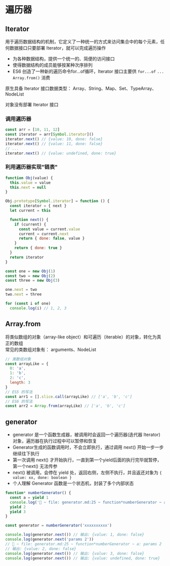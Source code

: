 # 遍历器

## Iterator
用于遍历数据结构的机制，它定义了一种统一的方式来访问集合中的每个元素，任何数据接口只要部署 Iterator，就可以完成遍历操作
* 为各种数据结构，提供一个统一的、简便的访问接口
* 使得数据结构的成员能够按某种次序排列
* ES6 创造了一种新的遍历命令for...of循环，Iterator 接口主要供 `for...of` `...` `Array.from()` 消费

原生具备 Iterator 接口数据类型：
Array、String、Map、Set、TypeArray、NodeList

对象没有部署 Iterator 接口

### 调用遍历器
```js
const arr = [10, 11, 12]
const iterator = arr[Symbol.iterator]()
iterator.next() // {value: 10, done: false}
iterator.next() // {value: 11, done: false}
// ...
iterator.next() // {value: undefined, done: true}
```

### 利用遍历器实现"链表"
```js
function Obj(value) {
  this.value = value
  this.next = null
}

Obj.prototype[Symbol.iterator] = function () {
  const iterator = { next }
  let current = this

  function next() {
    if (current) {
      const value = current.value
      current = current.next
      return { done: false, value }
    }
    return { done: true }
  }
  return iterator
}

const one = new Obj(1)
const two = new Obj(2)
const three = new Obj(3)

one.next = two
two.next = three

for (const i of one)
  console.log(i) // 1, 2, 3
```

## Array.from
将类似数组的对象（array-like object）和可遍历（iterable）的对象，转化为真正的数组  
常见的类数组对象有： arguments、NodeList
```js
// 类数组对象
const arrayLike = {
  0: 'a',
  1: 'b',
  2: 'c',
  length: 3
}
// ES5 的写法
const arr1 = [].slice.call(arrayLike) // ['a', 'b', 'c']
// ES6 的写法
const arr2 = Array.from(arrayLike) // ['a', 'b', 'c']
```

## generator
* generator 是一个函数生成器，被调用时会返回一个遍历器(迭代器  Iterator)对象，遍历器在执行过程中可以暂停和恢复
* Generator生成的函数调用时，不会立即执行，通过调用 next() 开始一步一步继续往下执行 
* 第一次调用 next() 才开始执行，一直到第一个yield后面的执行完毕就暂停，第一个next() 无法传参
* next() 被调用，会停在 yield 处，返回右侧，左侧不执行，并且返还对象为 `{ value: xx, done: boolean }`
* 个人理解 Generator 函数是一个状态机，封装了多个内部状态
```js
function* numberGenerator() {
  const a = yield 1
  console.log('🚀 ~ file: generator.md:25 ~ function*numberGenerator ~ a:', a)
  yield 2
  yield 3
}

const generator = numberGenerator('xxxxxxxxxx')

console.log(generator.next()) // 输出: {value: 1, done: false}
console.log(generator.next('params 2')) 
// 🚀 ~ file: generator.md:25 ~ function*numberGenerator ~ a: params 2
// 输出: {value: 2, done: false}
console.log(generator.next()) // 输出: {value: 3, done: false}
console.log(generator.next()) // 输出: {value: undefined, done: true}
```